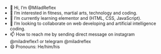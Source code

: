 - 👋 Hi, I’m @MiladReflex
- 👀 I’m interested in fitness, martial arts, technology and coding.
- 🌱 I’m currently learning elementor and (HTML, CSS, JavaScript).
- 💞️ I’m looking to collaborate on web developing and artificial intelligence coding.
- 📫 How to reach me by sending direct message on instagram @miladreflex1 or telegram @miladreflex
- 😄 Pronouns: He/him/his

<!---
MiladReflex/MiladReflex is a ✨ special ✨ repository because its `README.md` (this file) appears on your GitHub profile.
You can click the Preview link to take a look at your changes.
--->
